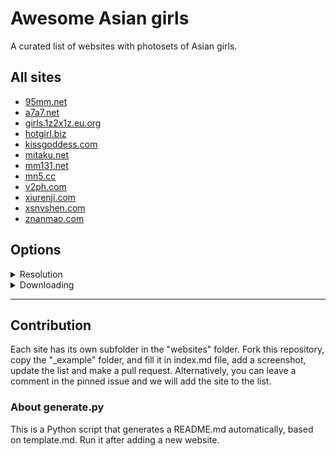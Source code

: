 # Awesome Asian girls

A curated list of websites with photosets of Asian girls.

## All sites

- [95mm.net](/websites/95mm.net/index.md)
- [a7a7.net](/websites/a7a7.net/index.md)
- [girls.1z2x1z.eu.org](/websites/girls.1z2x1z.eu.org/index.md)
- [hotgirl.biz](/websites/hotgirl.biz/index.md)
- [kissgoddess.com](/websites/kissgoddess.com/index.md)
- [mitaku.net](/websites/mitaku.net/index.md)
- [mm131.net](/websites/mm131.net/index.md)
- [mn5.cc](/websites/mn5.cc/index.md)
- [v2ph.com](/websites/v2ph.com/index.md)
- [xiurenji.com](/websites/xiurenji.com/index.md)
- [xsnvshen.com](/websites/xsnvshen.com/index.md)
- [znanmao.com](/websites/znanmao.com/index.md)

## Options

<details>
  <summary>Resolution</summary>

### Original

- [girls.1z2x1z.eu.org](/websites/girls.1z2x1z.eu.org/index.md)
- [mitaku.net](/websites/mitaku.net/index.md)
- [znanmao.com](/websites/znanmao.com/index.md)

### High

- [a7a7.net](/websites/a7a7.net/index.md)
- [hotgirl.biz](/websites/hotgirl.biz/index.md)
- [kissgoddess.com](/websites/kissgoddess.com/index.md)
- [v2ph.com](/websites/v2ph.com/index.md)
- [xsnvshen.com](/websites/xsnvshen.com/index.md)

### Medium

- [95mm.net](/websites/95mm.net/index.md)
- [mm131.net](/websites/mm131.net/index.md)
- [mn5.cc](/websites/mn5.cc/index.md)
- [xiurenji.com](/websites/xiurenji.com/index.md)

</details>

<details>
  <summary>Downloading</summary

- [girls.1z2x1z.eu.org](/websites/girls.1z2x1z.eu.org/index.md)
- [mitaku.net](/websites/mitaku.net/index.md)

</details>

---

## Contribution

Each site has its own subfolder in the "websites" folder. Fork this repository, copy the "_example" folder, and fill it in index.md file, add a screenshot, update the list and make a pull request. Alternatively, you can leave a comment in the pinned issue and we will add the site to the list.

### About generate.py

This is a Python script that generates a README.md automatically, based on template.md. Run it after adding a new website.